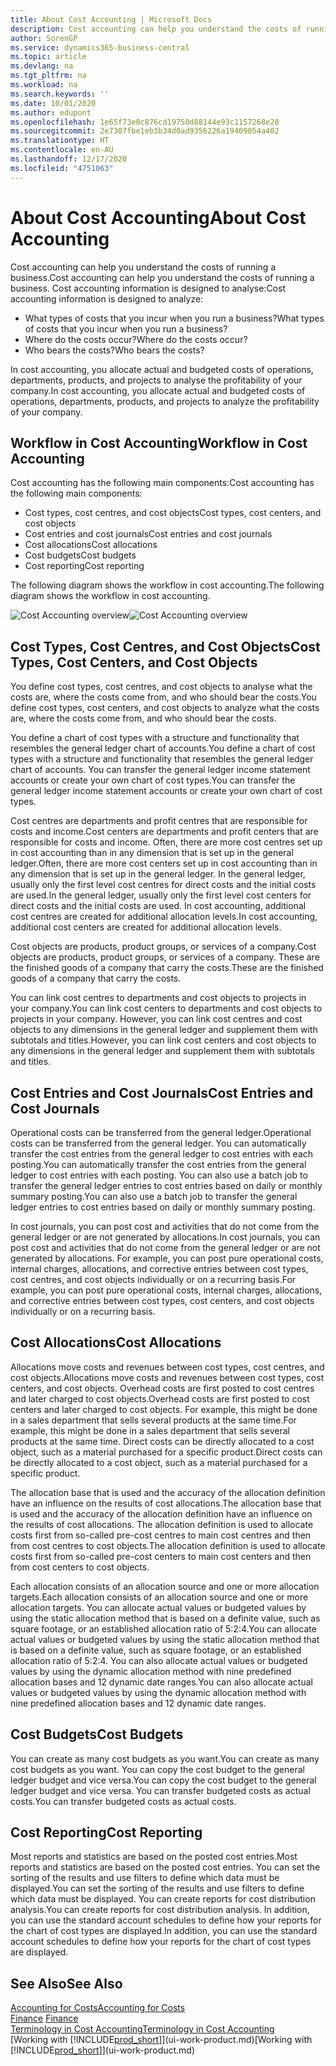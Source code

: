 ```yaml
---
title: About Cost Accounting | Microsoft Docs
description: Cost accounting can help you understand the costs of running a business.
author: SorenGP
ms.service: dynamics365-business-central
ms.topic: article
ms.devlang: na
ms.tgt_pltfrm: na
ms.workload: na
ms.search.keywords: ''
ms.date: 10/01/2020
ms.author: edupont
ms.openlocfilehash: 1e65f73e0c876cd19750d88144e93c1157268e28
ms.sourcegitcommit: 2e7307fbe1eb3b34d0ad9356226a19409054a402
ms.translationtype: HT
ms.contentlocale: en-AU
ms.lasthandoff: 12/17/2020
ms.locfileid: "4751063"
---
```

# <a name="about-cost-accounting"></a><span data-ttu-id="ab9fc-103">About Cost Accounting</span><span class="sxs-lookup"><span data-stu-id="ab9fc-103">About Cost Accounting</span></span>
<span data-ttu-id="ab9fc-104">Cost accounting can help you understand the costs of running a business.</span><span class="sxs-lookup"><span data-stu-id="ab9fc-104">Cost accounting can help you understand the costs of running a business.</span></span> <span data-ttu-id="ab9fc-105">Cost accounting information is designed to analyse:</span><span class="sxs-lookup"><span data-stu-id="ab9fc-105">Cost accounting information is designed to analyze:</span></span>  

-   <span data-ttu-id="ab9fc-106">What types of costs that you incur when you run a business?</span><span class="sxs-lookup"><span data-stu-id="ab9fc-106">What types of costs that you incur when you run a business?</span></span>  
-   <span data-ttu-id="ab9fc-107">Where do the costs occur?</span><span class="sxs-lookup"><span data-stu-id="ab9fc-107">Where do the costs occur?</span></span>  
-   <span data-ttu-id="ab9fc-108">Who bears the costs?</span><span class="sxs-lookup"><span data-stu-id="ab9fc-108">Who bears the costs?</span></span>  

<span data-ttu-id="ab9fc-109">In cost accounting, you allocate actual and budgeted costs of operations, departments, products, and projects to analyse the profitability of your company.</span><span class="sxs-lookup"><span data-stu-id="ab9fc-109">In cost accounting, you allocate actual and budgeted costs of operations, departments, products, and projects to analyze the profitability of your company.</span></span>  

## <a name="workflow-in-cost-accounting"></a><span data-ttu-id="ab9fc-110">Workflow in Cost Accounting</span><span class="sxs-lookup"><span data-stu-id="ab9fc-110">Workflow in Cost Accounting</span></span>  
<span data-ttu-id="ab9fc-111">Cost accounting has the following main components:</span><span class="sxs-lookup"><span data-stu-id="ab9fc-111">Cost accounting has the following main components:</span></span>  

-   <span data-ttu-id="ab9fc-112">Cost types, cost centres, and cost objects</span><span class="sxs-lookup"><span data-stu-id="ab9fc-112">Cost types, cost centers, and cost objects</span></span>  
-   <span data-ttu-id="ab9fc-113">Cost entries and cost journals</span><span class="sxs-lookup"><span data-stu-id="ab9fc-113">Cost entries and cost journals</span></span>  
-   <span data-ttu-id="ab9fc-114">Cost allocations</span><span class="sxs-lookup"><span data-stu-id="ab9fc-114">Cost allocations</span></span>  
-   <span data-ttu-id="ab9fc-115">Cost budgets</span><span class="sxs-lookup"><span data-stu-id="ab9fc-115">Cost budgets</span></span>
-   <span data-ttu-id="ab9fc-116">Cost reporting</span><span class="sxs-lookup"><span data-stu-id="ab9fc-116">Cost reporting</span></span>  

<span data-ttu-id="ab9fc-117">The following diagram shows the workflow in cost accounting.</span><span class="sxs-lookup"><span data-stu-id="ab9fc-117">The following diagram shows the workflow in cost accounting.</span></span>  

<span data-ttu-id="ab9fc-118">![Cost Accounting overview](media/costaccountingoverview.png "CostAccountingOverview")</span><span class="sxs-lookup"><span data-stu-id="ab9fc-118">![Cost Accounting overview](media/costaccountingoverview.png "CostAccountingOverview")</span></span>  

## <a name="cost-types-cost-centers-and-cost-objects"></a><span data-ttu-id="ab9fc-119">Cost Types, Cost Centres, and Cost Objects</span><span class="sxs-lookup"><span data-stu-id="ab9fc-119">Cost Types, Cost Centers, and Cost Objects</span></span>  
<span data-ttu-id="ab9fc-120">You define cost types, cost centres, and cost objects to analyse what the costs are, where the costs come from, and who should bear the costs.</span><span class="sxs-lookup"><span data-stu-id="ab9fc-120">You define cost types, cost centers, and cost objects to analyze what the costs are, where the costs come from, and who should bear the costs.</span></span>  

<span data-ttu-id="ab9fc-121">You define a chart of cost types with a structure and functionality that resembles the general ledger chart of accounts.</span><span class="sxs-lookup"><span data-stu-id="ab9fc-121">You define a chart of cost types with a structure and functionality that resembles the general ledger chart of accounts.</span></span> <span data-ttu-id="ab9fc-122">You can transfer the general ledger income statement accounts or create your own chart of cost types.</span><span class="sxs-lookup"><span data-stu-id="ab9fc-122">You can transfer the general ledger income statement accounts or create your own chart of cost types.</span></span>  

<span data-ttu-id="ab9fc-123">Cost centres are departments and profit centres that are responsible for costs and income.</span><span class="sxs-lookup"><span data-stu-id="ab9fc-123">Cost centers are departments and profit centers that are responsible for costs and income.</span></span> <span data-ttu-id="ab9fc-124">Often, there are more cost centres set up in cost accounting than in any dimension that is set up in the general ledger.</span><span class="sxs-lookup"><span data-stu-id="ab9fc-124">Often, there are more cost centers set up in cost accounting than in any dimension that is set up in the general ledger.</span></span> <span data-ttu-id="ab9fc-125">In the general ledger, usually only the first level cost centres for direct costs and the initial costs are used.</span><span class="sxs-lookup"><span data-stu-id="ab9fc-125">In the general ledger, usually only the first level cost centers for direct costs and the initial costs are used.</span></span> <span data-ttu-id="ab9fc-126">In cost accounting, additional cost centres are created for additional allocation levels.</span><span class="sxs-lookup"><span data-stu-id="ab9fc-126">In cost accounting, additional cost centers are created for additional allocation levels.</span></span>  

<span data-ttu-id="ab9fc-127">Cost objects are products, product groups, or services of a company.</span><span class="sxs-lookup"><span data-stu-id="ab9fc-127">Cost objects are products, product groups, or services of a company.</span></span> <span data-ttu-id="ab9fc-128">These are the finished goods of a company that carry the costs.</span><span class="sxs-lookup"><span data-stu-id="ab9fc-128">These are the finished goods of a company that carry the costs.</span></span>  

<span data-ttu-id="ab9fc-129">You can link cost centres to departments and cost objects to projects in your company.</span><span class="sxs-lookup"><span data-stu-id="ab9fc-129">You can link cost centers to departments and cost objects to projects in your company.</span></span> <span data-ttu-id="ab9fc-130">However, you can link cost centres and cost objects to any dimensions in the general ledger and supplement them with subtotals and titles.</span><span class="sxs-lookup"><span data-stu-id="ab9fc-130">However, you can link cost centers and cost objects to any dimensions in the general ledger and supplement them with subtotals and titles.</span></span>  

## <a name="cost-entries-and-cost-journals"></a><span data-ttu-id="ab9fc-131">Cost Entries and Cost Journals</span><span class="sxs-lookup"><span data-stu-id="ab9fc-131">Cost Entries and Cost Journals</span></span>  
<span data-ttu-id="ab9fc-132">Operational costs can be transferred from the general ledger.</span><span class="sxs-lookup"><span data-stu-id="ab9fc-132">Operational costs can be transferred from the general ledger.</span></span> <span data-ttu-id="ab9fc-133">You can automatically transfer the cost entries from the general ledger to cost entries with each posting.</span><span class="sxs-lookup"><span data-stu-id="ab9fc-133">You can automatically transfer the cost entries from the general ledger to cost entries with each posting.</span></span> <span data-ttu-id="ab9fc-134">You can also use a batch job to transfer the general ledger entries to cost entries based on daily or monthly summary posting.</span><span class="sxs-lookup"><span data-stu-id="ab9fc-134">You can also use a batch job to transfer the general ledger entries to cost entries based on daily or monthly summary posting.</span></span>  

<span data-ttu-id="ab9fc-135">In cost journals, you can post cost and activities that do not come from the general ledger or are not generated by allocations.</span><span class="sxs-lookup"><span data-stu-id="ab9fc-135">In cost journals, you can post cost and activities that do not come from the general ledger or are not generated by allocations.</span></span> <span data-ttu-id="ab9fc-136">For example, you can post pure operational costs, internal charges, allocations, and corrective entries between cost types, cost centres, and cost objects individually or on a recurring basis.</span><span class="sxs-lookup"><span data-stu-id="ab9fc-136">For example, you can post pure operational costs, internal charges, allocations, and corrective entries between cost types, cost centers, and cost objects individually or on a recurring basis.</span></span>  

## <a name="cost-allocations"></a><span data-ttu-id="ab9fc-137">Cost Allocations</span><span class="sxs-lookup"><span data-stu-id="ab9fc-137">Cost Allocations</span></span>  
<span data-ttu-id="ab9fc-138">Allocations move costs and revenues between cost types, cost centres, and cost objects.</span><span class="sxs-lookup"><span data-stu-id="ab9fc-138">Allocations move costs and revenues between cost types, cost centers, and cost objects.</span></span> <span data-ttu-id="ab9fc-139">Overhead costs are first posted to cost centres and later charged to cost objects.</span><span class="sxs-lookup"><span data-stu-id="ab9fc-139">Overhead costs are first posted to cost centers and later charged to cost objects.</span></span> <span data-ttu-id="ab9fc-140">For example, this might be done in a sales department that sells several products at the same time.</span><span class="sxs-lookup"><span data-stu-id="ab9fc-140">For example, this might be done in a sales department that sells several products at the same time.</span></span> <span data-ttu-id="ab9fc-141">Direct costs can be directly allocated to a cost object, such as a material purchased for a specific product.</span><span class="sxs-lookup"><span data-stu-id="ab9fc-141">Direct costs can be directly allocated to a cost object, such as a material purchased for a specific product.</span></span>  

<span data-ttu-id="ab9fc-142">The allocation base that is used and the accuracy of the allocation definition have an influence on the results of cost allocations.</span><span class="sxs-lookup"><span data-stu-id="ab9fc-142">The allocation base that is used and the accuracy of the allocation definition have an influence on the results of cost allocations.</span></span> <span data-ttu-id="ab9fc-143">The allocation definition is used to allocate costs first from so-called pre-cost centres to main cost centres and then from cost centres to cost objects.</span><span class="sxs-lookup"><span data-stu-id="ab9fc-143">The allocation definition is used to allocate costs first from so-called pre-cost centers to main cost centers and then from cost centers to cost objects.</span></span>  

<span data-ttu-id="ab9fc-144">Each allocation consists of an allocation source and one or more allocation targets.</span><span class="sxs-lookup"><span data-stu-id="ab9fc-144">Each allocation consists of an allocation source and one or more allocation targets.</span></span> <span data-ttu-id="ab9fc-145">You can allocate actual values or budgeted values by using the static allocation method that is based on a definite value, such as square footage, or an established allocation ratio of 5:2:4.</span><span class="sxs-lookup"><span data-stu-id="ab9fc-145">You can allocate actual values or budgeted values by using the static allocation method that is based on a definite value, such as square footage, or an established allocation ratio of 5:2:4.</span></span> <span data-ttu-id="ab9fc-146">You can also allocate actual values or budgeted values by using the dynamic allocation method with nine predefined allocation bases and 12 dynamic date ranges.</span><span class="sxs-lookup"><span data-stu-id="ab9fc-146">You can also allocate actual values or budgeted values by using the dynamic allocation method with nine predefined allocation bases and 12 dynamic date ranges.</span></span>  

## <a name="cost-budgets"></a><span data-ttu-id="ab9fc-147">Cost Budgets</span><span class="sxs-lookup"><span data-stu-id="ab9fc-147">Cost Budgets</span></span>  
<span data-ttu-id="ab9fc-148">You can create as many cost budgets as you want.</span><span class="sxs-lookup"><span data-stu-id="ab9fc-148">You can create as many cost budgets as you want.</span></span> <span data-ttu-id="ab9fc-149">You can copy the cost budget to the general ledger budget and vice versa.</span><span class="sxs-lookup"><span data-stu-id="ab9fc-149">You can copy the cost budget to the general ledger budget and vice versa.</span></span> <span data-ttu-id="ab9fc-150">You can transfer budgeted costs as actual costs.</span><span class="sxs-lookup"><span data-stu-id="ab9fc-150">You can transfer budgeted costs as actual costs.</span></span>  

## <a name="cost-reporting"></a><span data-ttu-id="ab9fc-151">Cost Reporting</span><span class="sxs-lookup"><span data-stu-id="ab9fc-151">Cost Reporting</span></span>  
<span data-ttu-id="ab9fc-152">Most reports and statistics are based on the posted cost entries.</span><span class="sxs-lookup"><span data-stu-id="ab9fc-152">Most reports and statistics are based on the posted cost entries.</span></span> <span data-ttu-id="ab9fc-153">You can set the sorting of the results and use filters to define which data must be displayed.</span><span class="sxs-lookup"><span data-stu-id="ab9fc-153">You can set the sorting of the results and use filters to define which data must be displayed.</span></span> <span data-ttu-id="ab9fc-154">You can create reports for cost distribution analysis.</span><span class="sxs-lookup"><span data-stu-id="ab9fc-154">You can create reports for cost distribution analysis.</span></span> <span data-ttu-id="ab9fc-155">In addition, you can use the standard account schedules to define how your reports for the chart of cost types are displayed.</span><span class="sxs-lookup"><span data-stu-id="ab9fc-155">In addition, you can use the standard account schedules to define how your reports for the chart of cost types are displayed.</span></span>  

## <a name="see-also"></a><span data-ttu-id="ab9fc-156">See Also</span><span class="sxs-lookup"><span data-stu-id="ab9fc-156">See Also</span></span>  
 [<span data-ttu-id="ab9fc-157">Accounting for Costs</span><span class="sxs-lookup"><span data-stu-id="ab9fc-157">Accounting for Costs</span></span>](finance-manage-cost-accounting.md)  
 <span data-ttu-id="ab9fc-158">[Finance](finance.md) </span><span class="sxs-lookup"><span data-stu-id="ab9fc-158">[Finance](finance.md) </span></span>  
 [<span data-ttu-id="ab9fc-159">Terminology in Cost Accounting</span><span class="sxs-lookup"><span data-stu-id="ab9fc-159">Terminology in Cost Accounting</span></span>](finance-terminology-in-cost-accounting.md)  
 <span data-ttu-id="ab9fc-160">[Working with [!INCLUDE[prod_short](includes/prod_short.md)]](ui-work-product.md)</span><span class="sxs-lookup"><span data-stu-id="ab9fc-160">[Working with [!INCLUDE[prod_short](includes/prod_short.md)]](ui-work-product.md)</span></span>
